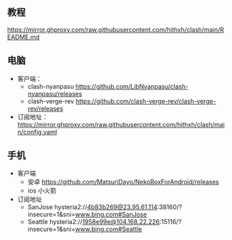 ## 教程
https://mirror.ghproxy.com/raw.githubusercontent.com/hithxh/clash/main/README.md

## 电脑
- 客户端：
  - clash-nyanpasu https://github.com/LibNyanpasu/clash-nyanpasu/releases
  - clash-verge-rev https://github.com/clash-verge-rev/clash-verge-rev/releases
- 订阅地址： https://mirror.ghproxy.com/raw.githubusercontent.com/hithxh/clash/main/config.yaml

## 手机
- 客户端
  - 安卓 https://github.com/MatsuriDayo/NekoBoxForAndroid/releases
  - ios 小火箭
- 订阅地址
  - SanJose hysteria2://4b83b269@23.95.61.114:38160/?insecure=1&sni=www.bing.com#SanJose
  - Seattle hysteria2://1958e99e@104.168.22.226:15116/?insecure=1&sni=www.bing.com#Seattle
